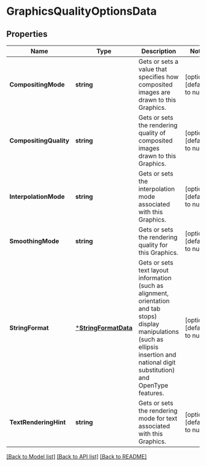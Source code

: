 # GraphicsQualityOptionsData

## Properties
Name | Type | Description | Notes
------------ | ------------- | ------------- | -------------
**CompositingMode** | **string** | Gets or sets a value that specifies how composited images are drawn to this Graphics. | [optional] [default to null]
**CompositingQuality** | **string** | Gets or sets the rendering quality of composited images drawn to this Graphics. | [optional] [default to null]
**InterpolationMode** | **string** | Gets or sets the interpolation mode associated with this Graphics. | [optional] [default to null]
**SmoothingMode** | **string** | Gets or sets the rendering quality for this Graphics. | [optional] [default to null]
**StringFormat** | [***StringFormatData**](StringFormatData.md) | Gets or sets text layout information (such as alignment, orientation and tab stops) display manipulations (such as ellipsis insertion and national digit substitution) and OpenType features. | [optional] [default to null]
**TextRenderingHint** | **string** | Gets or sets the rendering mode for text associated with this Graphics. | [optional] [default to null]

[[Back to Model list]](../README.md#documentation-for-models) [[Back to API list]](../README.md#documentation-for-api-endpoints) [[Back to README]](../README.md)


